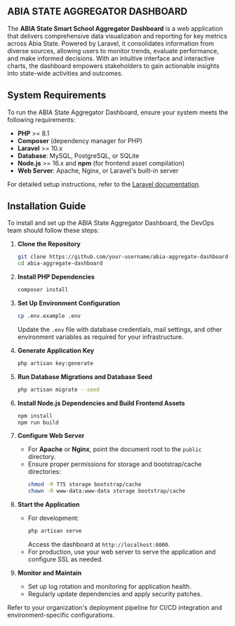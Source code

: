

## ABIA STATE AGGREGATOR DASHBOARD

The **ABIA State Smart School Aggregator Dashboard** is a web application that delivers comprehensive data visualization and reporting for key metrics across Abia State. Powered by Laravel, it consolidates information from diverse sources, allowing users to monitor trends, evaluate performance, and make informed decisions. With an intuitive interface and interactive charts, the dashboard empowers stakeholders to gain actionable insights into state-wide activities and outcomes.

## System Requirements
To run the ABIA State Aggregator Dashboard, ensure your system meets the following requirements:

- **PHP** >= 8.1
- **Composer** (dependency manager for PHP)
- **Laravel** >= 10.x
- **Database**: MySQL, PostgreSQL, or SQLite
- **Node.js** >= 16.x and **npm** (for frontend asset compilation)
- **Web Server**: Apache, Nginx, or Laravel's built-in server

For detailed setup instructions, refer to the [Laravel documentation](https://laravel.com/docs).

##  Installation Guide


To install and set up the ABIA State Aggregator Dashboard, the DevOps team should follow these steps:

1. **Clone the Repository**
    ```bash
    git clone https://github.com/your-username/abia-aggregate-dashboard.git
    cd abia-aggregate-dashboard
    ```

2. **Install PHP Dependencies**
    ```bash
    composer install
    ```

3. **Set Up Environment Configuration**
    ```bash
    cp .env.example .env
    ```
    Update the `.env` file with database credentials, mail settings, and other environment variables as required for your infrastructure.

4. **Generate Application Key**
    ```bash
    php artisan key:generate
    ```

5. **Run Database Migrations and Database Seed**
    ```bash
    php artisan migrate --seed
    ```

6. **Install Node.js Dependencies and Build Frontend Assets**
    ```bash
    npm install
    npm run build
    ```

7. **Configure Web Server**
    - For **Apache** or **Nginx**, point the document root to the `public` directory.
    - Ensure proper permissions for storage and bootstrap/cache directories:
      ```bash
      chmod -R 775 storage bootstrap/cache
      chown -R www-data:www-data storage bootstrap/cache
      ```

8. **Start the Application**
    - For development:
      ```bash
      php artisan serve
      ```
      Access the dashboard at `http://localhost:8000`.
    - For production, use your web server to serve the application and configure SSL as needed.

9. **Monitor and Maintain**
    - Set up log rotation and monitoring for application health.
    - Regularly update dependencies and apply security patches.

Refer to your organization's deployment pipeline for CI/CD integration and environment-specific configurations.



